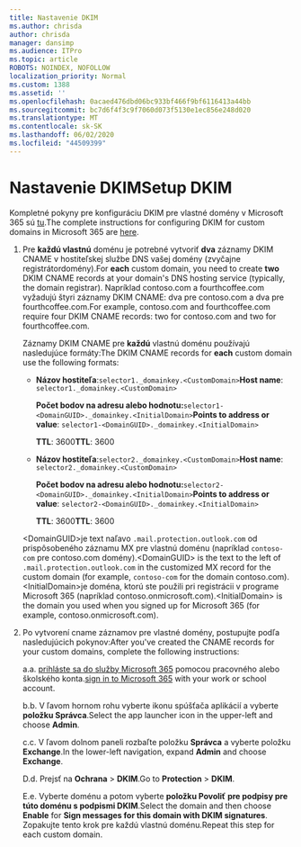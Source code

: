 ```yaml
---
title: Nastavenie DKIM
ms.author: chrisda
author: chrisda
manager: dansimp
ms.audience: ITPro
ms.topic: article
ROBOTS: NOINDEX, NOFOLLOW
localization_priority: Normal
ms.custom: 1388
ms.assetid: ''
ms.openlocfilehash: 0acaed476dbd06bc933bf466f9bf6116413a44bb
ms.sourcegitcommit: bc7d6f4f3c9f7060d073f5130e1ec856e248d020
ms.translationtype: MT
ms.contentlocale: sk-SK
ms.lasthandoff: 06/02/2020
ms.locfileid: "44509399"
---
```

# <a name="setup-dkim"></a><span data-ttu-id="4347d-102">Nastavenie DKIM</span><span class="sxs-lookup"><span data-stu-id="4347d-102">Setup DKIM</span></span>

<span data-ttu-id="4347d-103">Kompletné pokyny pre konfiguráciu DKIM pre vlastné domény v Microsoft 365 sú [tu](https://docs.microsoft.com/microsoft-365/security/office-365-security/use-dkim-to-validate-outbound-email#steps-you-need-to-do-to-manually-set-up-dkim).</span><span class="sxs-lookup"><span data-stu-id="4347d-103">The complete instructions for configuring DKIM for custom domains in Microsoft 365 are [here](https://docs.microsoft.com/microsoft-365/security/office-365-security/use-dkim-to-validate-outbound-email#steps-you-need-to-do-to-manually-set-up-dkim).</span></span>

1. <span data-ttu-id="4347d-104">Pre **každú vlastnú** doménu je potrebné vytvoriť **dva** záznamy DKIM CNAME v hostiteľskej službe DNS vašej domény (zvyčajne registrátordomény).</span><span class="sxs-lookup"><span data-stu-id="4347d-104">For **each** custom domain, you need to create **two** DKIM CNAME records at your domain's DNS hosting service (typically, the domain registrar).</span></span> <span data-ttu-id="4347d-105">Napríklad contoso.com a fourthcoffee.com vyžadujú štyri záznamy DKIM CNAME: dva pre contoso.com a dva pre fourthcoffee.com.</span><span class="sxs-lookup"><span data-stu-id="4347d-105">For example, contoso.com and fourthcoffee.com require four DKIM CNAME records: two for contoso.com and two for fourthcoffee.com.</span></span>

   <span data-ttu-id="4347d-106">Záznamy DKIM CNAME pre **každú** vlastnú doménu používajú nasledujúce formáty:</span><span class="sxs-lookup"><span data-stu-id="4347d-106">The DKIM CNAME records for **each** custom domain use the following formats:</span></span>

   - <span data-ttu-id="4347d-107">**Názov hostiteľa**:`selector1._domainkey.<CustomDomain>`</span><span class="sxs-lookup"><span data-stu-id="4347d-107">**Host name**: `selector1._domainkey.<CustomDomain>`</span></span>

     <span data-ttu-id="4347d-108">**Počet bodov na adresu alebo hodnotu:**`selector1-<DomainGUID>._domainkey.<InitialDomain>`</span><span class="sxs-lookup"><span data-stu-id="4347d-108">**Points to address or value**: `selector1-<DomainGUID>._domainkey.<InitialDomain>`</span></span>

     <span data-ttu-id="4347d-109">**TTL**: 3600</span><span class="sxs-lookup"><span data-stu-id="4347d-109">**TTL**: 3600</span></span>

   - <span data-ttu-id="4347d-110">**Názov hostiteľa**:`selector2._domainkey.<CustomDomain>`</span><span class="sxs-lookup"><span data-stu-id="4347d-110">**Host name**: `selector2._domainkey.<CustomDomain>`</span></span>

     <span data-ttu-id="4347d-111">**Počet bodov na adresu alebo hodnotu:**`selector2-<DomainGUID>._domainkey.<InitialDomain>`</span><span class="sxs-lookup"><span data-stu-id="4347d-111">**Points to address or value**: `selector2-<DomainGUID>._domainkey.<InitialDomain>`</span></span>

     <span data-ttu-id="4347d-112">**TTL**: 3600</span><span class="sxs-lookup"><span data-stu-id="4347d-112">**TTL**: 3600</span></span>

   <span data-ttu-id="4347d-113">\<DomainGUID\>je text naľavo `.mail.protection.outlook.com` od prispôsobeného záznamu MX pre vlastnú doménu (napríklad `contoso-com` pre contoso.com domény).</span><span class="sxs-lookup"><span data-stu-id="4347d-113">\<DomainGUID\> is the text to the left of `.mail.protection.outlook.com` in the customized MX record for the custom domain (for example, `contoso-com` for the domain contoso.com).</span></span> <span data-ttu-id="4347d-114">\<InitialDomain\>je doména, ktorú ste použili pri registrácii v programe Microsoft 365 (napríklad contoso.onmicrosoft.com).</span><span class="sxs-lookup"><span data-stu-id="4347d-114">\<InitialDomain\> is the domain you used when you signed up for Microsoft 365 (for example, contoso.onmicrosoft.com).</span></span>

2. <span data-ttu-id="4347d-115">Po vytvorení cname záznamov pre vlastné domény, postupujte podľa nasledujúcich pokynov:</span><span class="sxs-lookup"><span data-stu-id="4347d-115">After you've created the CNAME records for your custom domains, complete the following instructions:</span></span>

   <span data-ttu-id="4347d-116">a.</span><span class="sxs-lookup"><span data-stu-id="4347d-116">a.</span></span> <span data-ttu-id="4347d-117">[prihláste sa do služby Microsoft 365](https://support.office.microsoft.com/article/e9eb7d51-5430-4929-91ab-6157c5a050b4) pomocou pracovného alebo školského konta.</span><span class="sxs-lookup"><span data-stu-id="4347d-117">[sign in to Microsoft 365](https://support.office.microsoft.com/article/e9eb7d51-5430-4929-91ab-6157c5a050b4) with your work or school account.</span></span>

   <span data-ttu-id="4347d-118">b.</span><span class="sxs-lookup"><span data-stu-id="4347d-118">b.</span></span> <span data-ttu-id="4347d-119">V ľavom hornom rohu vyberte ikonu spúšťača aplikácií a vyberte **položku Správca**.</span><span class="sxs-lookup"><span data-stu-id="4347d-119">Select the app launcher icon in the upper-left and choose **Admin**.</span></span>

   <span data-ttu-id="4347d-120">c.</span><span class="sxs-lookup"><span data-stu-id="4347d-120">c.</span></span> <span data-ttu-id="4347d-121">V ľavom dolnom paneli rozbaľte položku **Správca** a vyberte položku **Exchange**.</span><span class="sxs-lookup"><span data-stu-id="4347d-121">In the lower-left navigation, expand **Admin** and choose **Exchange**.</span></span>

   <span data-ttu-id="4347d-122">D.</span><span class="sxs-lookup"><span data-stu-id="4347d-122">d.</span></span> <span data-ttu-id="4347d-123">Prejsť na **Ochrana**  >  **DKIM**.</span><span class="sxs-lookup"><span data-stu-id="4347d-123">Go to **Protection** > **DKIM**.</span></span>

   <span data-ttu-id="4347d-124">E.</span><span class="sxs-lookup"><span data-stu-id="4347d-124">e.</span></span> <span data-ttu-id="4347d-125">Vyberte doménu a potom vyberte **položku Povoliť** **pre podpisy pre túto doménu s podpismi DKIM**.</span><span class="sxs-lookup"><span data-stu-id="4347d-125">Select the domain and then choose **Enable** for **Sign messages for this domain with DKIM signatures**.</span></span> <span data-ttu-id="4347d-126">Zopakujte tento krok pre každú vlastnú doménu.</span><span class="sxs-lookup"><span data-stu-id="4347d-126">Repeat this step for each custom domain.</span></span>
